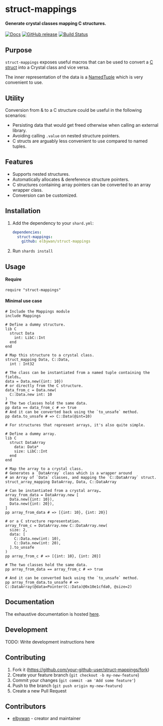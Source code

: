 # struct-mappings

#### Generate crystal classes mapping C structures.

[![Docs](https://img.shields.io/badge/docs-available-brightgreen.svg)](https://elbywan.github.io/struct-mappings/)
[![GitHub release](https://img.shields.io/github/release/elbywan/struct-mappings.svg)](https://github.com/elbywan/struct-mappings/releases)
[![Build Status](https://travis-ci.org/elbywan/struct-mappings.svg?branch=master)](https://travis-ci.org/elbywan/struct-mappings)

## Purpose

`struct-mappings` exposes useful macros that can be used to convert a [C struct](https://crystal-lang.org/reference/syntax_and_semantics/c_bindings/struct.html) into a Crystal class and vice versa.

The inner representation of the data is a [NamedTuple](https://crystal-lang.org/api/latest/NamedTuple.html) which is very convenient to use.

## Utility

Conversion from & to a C structure could be useful in the following scenarios:

- Persisting data that would get freed otherwise when calling an external library.
- Avoiding calling `.value` on nested structure pointers.
- C structs are arguably less convenient to use compared to named tuples.

## Features

- Supports nested structures.
- Automatically allocates & dereference structure pointers.
- C structures containing array pointers can be converted to an array wrapper class.
- Conversion can be customized.

## Installation

1. Add the dependency to your `shard.yml`:

   ```yaml
   dependencies:
     struct-mappings:
       github: elbywan/struct-mappings
   ```

2. Run `shards install`

## Usage

#### Require

```crystal
require "struct-mappings"
```

#### Minimal use case

```crystal
# Include the Mappings module
include Mappings

# Define a dummy structure.
lib C
  struct Data
    int: LibC::Int
  end
end

# Map this structure to a crystal class.
struct_mapping Data, C::Data,
  int : Int32

# The class can be instantiated from a named tuple containing the fields…
data = Data.new({int: 10})
# or directly from the C structure.
data_from_c = Data.new(
  C::Data.new int: 10
)
# The two classes hold the same data.
pp data == data_from_c # => true
# And it can be converted back using the `to_unsafe` method.
pp data.to_unsafe # => C::Data(@int=10)

# For structures that represent arrays, it's also quite simple.

# Define a dummy array.
lib C
  struct DataArray
    data: Data*
    size: LibC::Int
  end
end

# Map the array to a crystal class.
# Generates a `DataArray` class which is a wrapper around
# an Array of `Data` classes, and mapping the `C::DataArray` struct.
struct_array_mapping DataArray, Data, C::DataArray

# Can be instantiated from a crystal array…
array_from_data = DataArray.new [
  Data.new({int: 10}),
  Data.new({int: 20}),
]
pp array_from_data # => [{int: 10}, {int: 20}]

# or a C structure representation.
array_from_c = DataArray.new C::DataArray.new(
  size: 2,
  data: [
    C::Data.new(int: 10),
    C::Data.new(int: 20),
  ].to_unsafe
)
pp array_from_c # => [{int: 10}, {int: 20}]

# The two classes hold the same data.
pp array_from_data == array_from_c # => true

# And it can be converted back using the `to_unsafe` method.
pp array_from_data.to_unsafe # => C::DataArray(@data=Pointer(C::Data)@0x10e1cfda0, @size=2)
```

## Documentation

The exhaustive documentation is hosted [here](https://elbywan.github.io/struct-mappings).

## Development

TODO: Write development instructions here

## Contributing

1. Fork it (<https://github.com/your-github-user/struct-mappings/fork>)
2. Create your feature branch (`git checkout -b my-new-feature`)
3. Commit your changes (`git commit -am 'Add some feature'`)
4. Push to the branch (`git push origin my-new-feature`)
5. Create a new Pull Request

## Contributors

- [elbywan](https://github.com/your-github-user) - creator and maintainer
